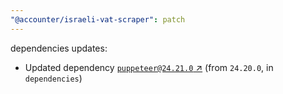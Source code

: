 ```yaml
---
"@accounter/israeli-vat-scraper": patch
---
```

dependencies updates:
  - Updated dependency [`puppeteer@24.21.0` ↗︎](https://www.npmjs.com/package/puppeteer/v/24.21.0) (from `24.20.0`, in `dependencies`)
